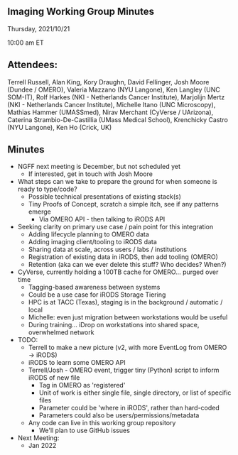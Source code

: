 ## Imaging Working Group Minutes

Thursday, 2021/10/21

10:00 am ET

## Attendees:

Terrell Russell, Alan King, Kory Draughn, David Fellinger, Josh Moore (Dundee / OMERO), Valeria Mazzano (NYU Langone), Ken Langley (UNC SOM-IT), Rolf Harkes (NKI - Netherlands Cancer Institute), Marjolijn Mertz (NKI - Netherlands Cancer Institute), Michelle Itano (UNC Microscopy), Mathias Hammer (UMASSmed), Nirav Merchant (CyVerse / UArizona), Caterina Strambio-De-Castillia (UMass Medical School), Krenchicky Castro (NYU Langone), Ken Ho (Crick, UK)

## Minutes

 - NGFF next meeting is December, but not scheduled yet
   - If interested, get in touch with Josh Moore
 - What steps can we take to prepare the ground for when someone is ready to type/code?
   - Possible technical presentations of existing stack(s)
   - Tiny Proofs of Concept, scratch a simple itch, see if any patterns emerge
     - Via OMERO API - then talking to iRODS API
 - Seeking clarity on primary use case / pain point for this integration
   - Adding lifecycle planning to OMERO data
   - Adding imaging client/tooling to iRODS data
   - Sharing data at scale, across users / labs / institutions
   - Registration of existing data in iRODS, then add tooling (OMERO)
   - Retention (aka can we ever delete this stuff?  Who decides?  When?)
 - CyVerse, currently holding a 100TB cache for OMERO… purged over time
   - Tagging-based awareness between systems
   - Could be a use case for iRODS Storage Tiering
   - HPC is at TACC (Texas), staging is in the background / automatic / local
   - Michelle: even just migration between workstations would be useful
   - During training... iDrop on workstations into shared space, overwhelmed network
 - TODO:
   - Terrell to make a new picture (v2, with more EventLog from OMERO -> iRODS)
   - iRODS to learn some OMERO API
   - Terrell/Josh - OMERO event, trigger tiny (Python) script to inform iRODS of new file
     - Tag in OMERO as 'registered'
     - Unit of work is either single file, single directory, or list of specific files
     - Parameter could be 'where in iRODS', rather than hard-coded
     - Parameters could also be users/permissions/metadata
   - Any code can live in this working group repository
     - We'll plan to use GitHub issues
 - Next Meeting:
   - Jan 2022

